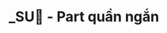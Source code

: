 ---
layout: album
resource: instagram
title: "_SU🎀 - Part quần ngắn"
description: "Instagram album of _SU🎀, part quần ngắn.</br> Username: _sulyu"
active: gallery
album-title: "_SU🎀"
images:
  - image_path: sulyu/quần ngắn/20250326_183351_486213528_18384881728138827_414021027538683087_n.jpg
  - image_path: sulyu/quần ngắn/20250326_183351_486709511_18384881746138827_2176548104141183052_n.jpg
  - image_path: sulyu/quần ngắn/20250326_183351_487120268_18384881764138827_7100141782996431508_n.jpg
  - image_path: sulyu/quần ngắn/20250326_183351_487171619_18384881755138827_3581228159209897415_n.jpg
  - image_path: sulyu/quần ngắn/20250407_190403_489341589_18386346994138827_3488481863567730274_n.jpg
  - image_path: sulyu/quần ngắn/20250407_190403_489364490_18386347003138827_2689598744385017937_n.jpg
  - image_path: sulyu/quần ngắn/20250407_190403_489510768_18386346985138827_541760916530534313_n.jpg
  - image_path: sulyu/quần ngắn/snaptik_7425132101860674823_0.jpeg
  - image_path: sulyu/quần ngắn/snaptik_7425132101860674823_1.jpeg
  - image_path: sulyu/quần ngắn/snaptik_7425132101860674823_2.jpeg
  - image_path: sulyu/quần ngắn/snaptik_7425132101860674823_3.jpeg
  - image_path: sulyu/quần ngắn/snaptik_7443805616470052114_0.jpeg
  - image_path: sulyu/quần ngắn/snaptik_7443805616470052114_1.jpeg
  - image_path: sulyu/quần ngắn/snaptik_7443805616470052114_2.jpeg
  - image_path: sulyu/quần ngắn/snaptik_7451514763978280200_0.jpeg
  - image_path: sulyu/quần ngắn/snaptik_7451514763978280200_1.jpeg
  - image_path: sulyu/quần ngắn/snaptik_7451514763978280200_2.jpeg
  - image_path: sulyu/quần ngắn/snaptik_7451514763978280200_3.jpeg
  - image_path: sulyu/quần ngắn/snaptik_7451514763978280200_4.jpeg
  - image_path: sulyu/quần ngắn/snaptik_7451514763978280200_5.jpeg
  - image_path: sulyu/quần ngắn/snaptik_7451514763978280200_6.jpeg
  - image_path: sulyu/quần ngắn/snaptik_7456381921942129928_0.jpeg
  - image_path: sulyu/quần ngắn/snaptik_7456381921942129928_1.jpeg
  - image_path: sulyu/quần ngắn/snaptik_7456381921942129928_2.jpeg
  - image_path: sulyu/quần ngắn/snaptik_7456381921942129928_3.jpeg
  - image_path: sulyu/quần ngắn/snaptik_7471509469734636818_0.jpeg
  - image_path: sulyu/quần ngắn/snaptik_7471509469734636818_1.jpeg
  - image_path: sulyu/quần ngắn/snaptik_7471509469734636818_2.jpeg
  - image_path: sulyu/quần ngắn/snaptik_7471509469734636818_3.jpeg
  - image_path: sulyu/quần ngắn/snaptik_7471509469734636818_4.jpeg
  - image_path: sulyu/quần ngắn/snaptik_7471509469734636818_5.jpeg
  - image_path: sulyu/quần ngắn/snaptik_7471509469734636818_6.jpeg
  - image_path: sulyu/quần ngắn/snaptik_7471509469734636818_7.jpeg
  - image_path: sulyu/quần ngắn/snaptik_7472697199256980754_0.jpeg
  - image_path: sulyu/quần ngắn/snaptik_7472697199256980754_1.jpeg
  - image_path: sulyu/quần ngắn/snaptik_7472697199256980754_2.jpeg
  - image_path: sulyu/quần ngắn/snaptik_7472697199256980754_3.jpeg
  - image_path: sulyu/quần ngắn/snaptik_7472697199256980754_4.jpeg
  - image_path: sulyu/quần ngắn/snaptik_7472697199256980754_5.jpeg
  - image_path: sulyu/quần ngắn/snaptik_7472697199256980754_6.jpeg
  - image_path: sulyu/quần ngắn/snaptik_7472697199256980754_7.jpeg
  - image_path: sulyu/quần ngắn/snaptik_7472697199256980754_8.jpeg
  - image_path: sulyu/quần ngắn/snaptik_7472697199256980754_9.jpeg
  - image_path: sulyu/quần ngắn/snaptik_7473858093663800594_0.jpeg
  - image_path: sulyu/quần ngắn/snaptik_7473858093663800594_1.jpeg
  - image_path: sulyu/quần ngắn/snaptik_7473858093663800594_2.jpeg
  - image_path: sulyu/quần ngắn/snaptik_7473858093663800594_3.jpeg
  - image_path: sulyu/quần ngắn/snaptik_7473858093663800594_4.jpeg
  - image_path: sulyu/quần ngắn/snaptik_7473858093663800594_5.jpeg
  - image_path: sulyu/quần ngắn/snaptik_7477569811166301447_0.jpeg
  - image_path: sulyu/quần ngắn/snaptik_7477569811166301447_1.jpeg
  - image_path: sulyu/quần ngắn/snaptik_7477569811166301447_2.jpeg
  - image_path: sulyu/quần ngắn/snaptik_7477569811166301447_3.jpeg
  - image_path: sulyu/quần ngắn/snaptik_7477569811166301447_4.jpeg
  - image_path: sulyu/quần ngắn/snaptik_7477569811166301447_5.jpeg
  - image_path: sulyu/quần ngắn/snaptik_7477569811166301447_6.jpeg
  - image_path: sulyu/quần ngắn/snaptik_7477569811166301447_7.jpeg
  - image_path: sulyu/quần ngắn/snaptik_7477569811166301447_8.jpeg
  - image_path: sulyu/quần ngắn/snaptik_7495287820060282120_0.jpeg
  - image_path: sulyu/quần ngắn/snaptik_7495287820060282120_1.jpeg
  - image_path: sulyu/quần ngắn/snaptik_7495287820060282120_2.jpeg
  - image_path: sulyu/quần ngắn/snaptik_7495287820060282120_3.jpeg
---